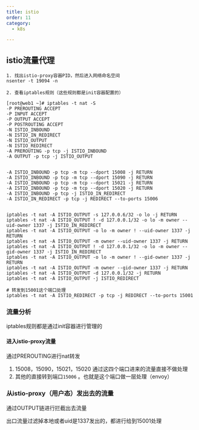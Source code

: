 ```yaml
---
title: istio
order: 11
category:
  - k8s

---
```


## istio流量代理

```
1. 找出istio-proxy容器PID，然后进入网络命名空间
nsenter -t 19094 -n

2. 查看iptables规则（这些规则都是init容器配置的）

[root@web1 ~]# iptables -t nat -S
-P PREROUTING ACCEPT
-P INPUT ACCEPT
-P OUTPUT ACCEPT
-P POSTROUTING ACCEPT
-N ISTIO_INBOUND
-N ISTIO_IN_REDIRECT
-N ISTIO_OUTPUT
-N ISTIO_REDIRECT
-A PREROUTING -p tcp -j ISTIO_INBOUND
-A OUTPUT -p tcp -j ISTIO_OUTPUT


-A ISTIO_INBOUND -p tcp -m tcp --dport 15008 -j RETURN
-A ISTIO_INBOUND -p tcp -m tcp --dport 15090 -j RETURN
-A ISTIO_INBOUND -p tcp -m tcp --dport 15021 -j RETURN
-A ISTIO_INBOUND -p tcp -m tcp --dport 15020 -j RETURN
-A ISTIO_INBOUND -p tcp -j ISTIO_IN_REDIRECT
-A ISTIO_IN_REDIRECT -p tcp -j REDIRECT --to-ports 15006


iptables -t nat -A ISTIO_OUTPUT -s 127.0.0.6/32 -o lo -j RETURN
iptables -t nat -A ISTIO_OUTPUT ! -d 127.0.0.1/32 -o lo -m owner --uid-owner 1337 -j ISTIO_IN_REDIRECT
iptables -t nat -A ISTIO_OUTPUT -o lo -m owner ! --uid-owner 1337 -j RETURN
iptables -t nat -A ISTIO_OUTPUT -m owner --uid-owner 1337 -j RETURN
iptables -t nat -A ISTIO_OUTPUT ! -d 127.0.0.1/32 -o lo -m owner --gid-owner 1337 -j ISTIO_IN_REDIRECT
iptables -t nat -A ISTIO_OUTPUT -o lo -m owner ! --gid-owner 1337 -j RETURN
iptables -t nat -A ISTIO_OUTPUT -m owner --gid-owner 1337 -j RETURN
iptables -t nat -A ISTIO_OUTPUT -d 127.0.0.1/32 -j RETURN
iptables -t nat -A ISTIO_OUTPUT -j ISTIO_REDIRECT

# 转发到15001这个端口处理
iptables -t nat -A ISTIO_REDIRECT -p tcp -j REDIRECT --to-ports 15001
```



### 流量分析

iptables规则都是通过init容器进行管理的

#### 进入istio-proxy流量

通过PREROUTING进行nat转发

1. 15008，15090，15021，15020 通过这四个端口进来的流量直接不做处理
2. 其他的直接转到端口`15006` 。也就是这个端口做一层处理（envoy）

### 从istio-proxy（用户态）发出去的流量

通过OUTPUT链进行拦截出去流量

出口流量过滤掉本地或者uid是1337发出的，都进行给到15001处理


